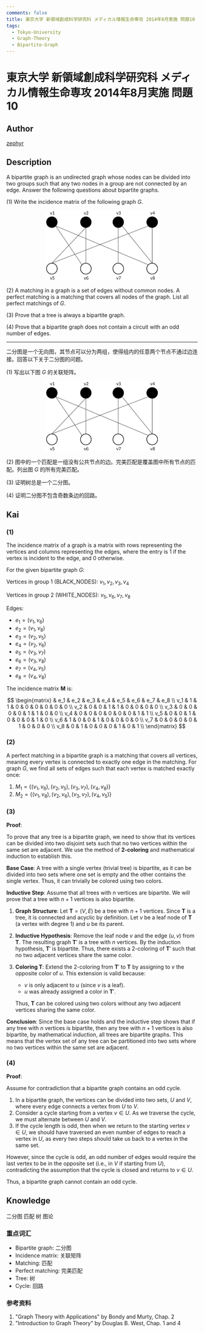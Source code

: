 ```yaml
---
comments: false
title: 東京大学 新領域創成科学研究科 メディカル情報生命専攻 2014年8月実施 問題10
tags:
  - Tokyo-University
  - Graph-Theory
  - Bipartite-Graph
---
```


# 東京大学 新領域創成科学研究科 メディカル情報生命専攻 2014年8月実施 問題10

## **Author**
[zephyr](https://inshi-notes.zephyr-zdz.space/)

## **Description**
A bipartite graph is an undirected graph whose nodes can be divided into two groups such that any two nodes in a group are not connected by an edge. Answer the following questions about bipartite graphs.

(1) Write the incidence matrix of the following graph $G$.

<figure style="text-align:center;">
  <img src="https://raw.githubusercontent.com/Myyura/the_kai_project_assets/main/kakomonn/tokyo_university/frontier_sciences/cbms_201408_10_p1.png" width="300" alt=""/>
</figure>

(2) A matching in a graph is a set of edges without common nodes. A perfect matching is a matching that covers all nodes of the graph. List all perfect matchings of $G$.

(3) Prove that a tree is always a bipartite graph.

(4) Prove that a bipartite graph does not contain a circuit with an odd number of edges.

---

二分图是一个无向图，其节点可以分为两组，使得组内的任意两个节点不通过边连接。回答以下关于二分图的问题。

(1) 写出以下图 $G$ 的关联矩阵。

<figure style="text-align:center;">
  <img src="https://raw.githubusercontent.com/Myyura/the_kai_project_assets/main/kakomonn/tokyo_university/frontier_sciences/cbms_201408_10_p1.png" width="300" alt=""/>
</figure>

(2) 图中的一个匹配是一组没有公共节点的边。完美匹配是覆盖图中所有节点的匹配。列出图 $G$ 的所有完美匹配。

(3) 证明树总是一个二分图。

(4) 证明二分图不包含奇数条边的回路。

## **Kai**
### (1)

The incidence matrix of a graph is a matrix with rows representing the vertices and columns representing the edges, where the entry is 1 if the vertex is incident to the edge, and 0 otherwise.

For the given bipartite graph $G$:

Vertices in group 1 (BLACK_NODES): $v_1, v_2, v_3, v_4$

Vertices in group 2 (WHITE_NODES): $v_5, v_6, v_7, v_8$

Edges:

- $e_1 = (v_1, v_6)$
- $e_2 = (v_1, v_8)$
- $e_3 = (v_2, v_5)$
- $e_4 = (v_2, v_6)$
- $e_5 = (v_3, v_7)$
- $e_6 = (v_3, v_8)$
- $e_7 = (v_4, v_5)$
- $e_8 = (v_4, v_8)$

The incidence matrix **M** is:

$$
\begin{matrix}
     & e_1 & e_2 & e_3 & e_4 & e_5 & e_6 & e_7 & e_8 \\
v_1 & 1 & 1 & 0 & 0 & 0 & 0 & 0 & 0 \\
v_2 & 0 & 0 & 1 & 1 & 0 & 0 & 0 & 0 \\
v_3 & 0 & 0 & 0 & 0 & 1 & 1 & 0 & 0 \\
v_4 & 0 & 0 & 0 & 0 & 0 & 0 & 1 & 1 \\
v_5 & 0 & 0 & 1 & 0 & 0 & 0 & 1 & 0 \\
v_6 & 1 & 0 & 0 & 1 & 0 & 0 & 0 & 0 \\
v_7 & 0 & 0 & 0 & 0 & 1 & 0 & 0 & 0 \\
v_8 & 0 & 1 & 0 & 0 & 0 & 1 & 0 & 1 \\
\end{matrix}
$$

### (2)

A perfect matching in a bipartite graph is a matching that covers all vertices, meaning every vertex is connected to exactly one edge in the matching. For graph $G$, we find all sets of edges such that each vertex is matched exactly once:

1. $M_1 = \{(v_1, v_6), (v_2, v_5), (v_3, v_7), (v_4, v_8)\}$
2. $M_2 = \{(v_1, v_8), (v_2, v_6), (v_3, v_7), (v_4, v_5)\}$

### (3)

**Proof**:

To prove that any tree is a bipartite graph, we need to show that its vertices can be divided into two disjoint sets such that no two vertices within the same set are adjacent. We use the method of **2-coloring** and mathematical induction to establish this.

**Base Case**:
A tree with a single vertex (trivial tree) is bipartite, as it can be divided into two sets where one set is empty and the other contains the single vertex. Thus, it can trivially be colored using two colors.

**Inductive Step**:
Assume that all trees with $n$ vertices are bipartite. We will prove that a tree with $n+1$ vertices is also bipartite.

1. **Graph Structure**:
   Let $\mathbf{T} = (V, E)$ be a tree with $n+1$ vertices. Since $\mathbf{T}$ is a tree, it is connected and acyclic by definition. Let $v$ be a leaf node of $\mathbf{T}$ (a vertex with degree 1) and $u$ be its parent.

2. **Inductive Hypothesis**:
   Remove the leaf node $v$ and the edge $(u, v)$ from $\mathbf{T}$. The resulting graph $\mathbf{T}'$ is a tree with $n$ vertices. By the induction hypothesis, $\mathbf{T}'$ is bipartite. Thus, there exists a 2-coloring of $\mathbf{T}'$ such that no two adjacent vertices share the same color.

3. **Coloring $\mathbf{T}$**:
   Extend the 2-coloring from $\mathbf{T}'$ to $\mathbf{T}$ by assigning to $v$ the opposite color of $u$. This extension is valid because:
   - $v$ is only adjacent to $u$ (since $v$ is a leaf).
   - $u$ was already assigned a color in $\mathbf{T}'$.

   Thus, $\mathbf{T}$ can be colored using two colors without any two adjacent vertices sharing the same color.

**Conclusion**:
Since the base case holds and the inductive step shows that if any tree with $n$ vertices is bipartite, then any tree with $n+1$ vertices is also bipartite, by mathematical induction, all trees are bipartite graphs. This means that the vertex set of any tree can be partitioned into two sets where no two vertices within the same set are adjacent.

### (4)

**Proof**:

Assume for contradiction that a bipartite graph contains an odd cycle.

1. In a bipartite graph, the vertices can be divided into two sets, $U$ and $V$, where every edge connects a vertex from $U$ to $V$.
2. Consider a cycle starting from a vertex $v \in U$. As we traverse the cycle, we must alternate between $U$ and $V$.
3. If the cycle length is odd, then when we return to the starting vertex $v \in U$, we should have traversed an even number of edges to reach a vertex in $U$, as every two steps should take us back to a vertex in the same set.

However, since the cycle is odd, an odd number of edges would require the last vertex to be in the opposite set (i.e., in $V$ if starting from $U$), contradicting the assumption that the cycle is closed and returns to $v \in U$.

Thus, a bipartite graph cannot contain an odd cycle.

## **Knowledge**

二分图 匹配 树 图论

### 重点词汇

- Bipartite graph: 二分图
- Incidence matrix: 关联矩阵
- Matching: 匹配
- Perfect matching: 完美匹配
- Tree: 树
- Cycle: 回路

### 参考资料

1. "Graph Theory with Applications" by Bondy and Murty, Chap. 2
2. "Introduction to Graph Theory" by Douglas B. West, Chap. 1 and 4
